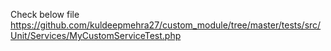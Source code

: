 Check below file https://github.com/kuldeepmehra27/custom_module/tree/master/tests/src/Unit/Services/MyCustomServiceTest.php


